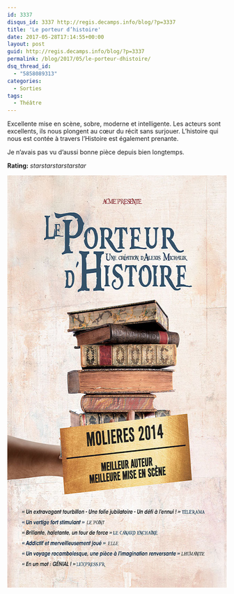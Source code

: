 ```yaml
---
id: 3337
disqus_id: 3337 http://regis.decamps.info/blog/?p=3337
title: 'Le porteur d’histoire'
date: 2017-05-28T17:14:55+00:00
layout: post
guid: http://regis.decamps.info/blog/?p=3337
permalink: /blog/2017/05/le-porteur-dhistoire/
dsq_thread_id:
  - "5858089313"
categories:
  - Sorties
tags:
  - Théâtre
---
```

Excellente mise en scène, sobre, moderne et intelligente. Les acteurs sont excellents, ils nous plongent au cœur du récit sans surjouer. L’histoire qui nous est contée à travers l’Histoire est également prenante.

Je n’avais pas vu d’aussi bonne pièce depuis bien longtemps.

**Rating:** <i class="material-icons">star</i><i class="material-icons">star</i><i class="material-icons">star</i><i class="material-icons">star</i><i class="material-icons">star</i> 

<img src="/blog/wp-content/uploads/2017/05/le-porteur-d-histoire.jpg"
    width="640" height="945" alt="Le Porteur d'histoire"/>